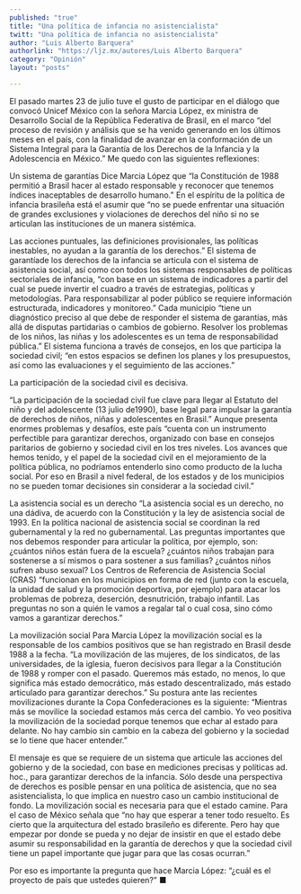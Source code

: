 ```yaml
---
published: "true"
title: "Una política de infancia no asistencialista"
twitt: "Una política de infancia no asistencialista"
author: "Luis Alberto Barquera"
authorlink: "https://ljz.mx/autores/Luis Alberto Barquera"
category: "Opinión"
layout: "posts"

---
```





El pasado martes 23 de julio tuve el gusto de participar en el diálogo que
convocó Unicef México con la señora Marcia López, ex ministra de Desarrollo
Social de la República Federativa de Brasil, en el marco “del proceso de
revisión y análisis que se ha venido generando en los últimos meses en el
país, con la finalidad de avanzar en la conformación de un Sistema Integral
para la Garantía de los Derechos de la Infancia y la Adolescencia en
México.” Me quedo con las siguientes reflexiones:

Un sistema de garantías
Dice Marcia López que “la Constitución de 1988 permitió a Brasil  hacer al
estado responsable y reconocer que tenemos índices inaceptables de
desarrollo humano.” En el espíritu de la política de infancia brasileña
está el asumir que “no se puede enfrentar una situación de grandes
exclusiones y violaciones de derechos del niño si no se articulan las
instituciones de un manera sistémica.

 Las acciones puntuales, las definiciones provisionales, las políticas
inestables, no ayudan a la garantía de los derechos.” El sistema de
garantíade los derechos de la infancia se articula con el sistema de
asistencia social, así como con todos los sistemas responsables de
políticas sectoriales de infancia, “con base en un sistema de indicadores a
partir del cual se puede invertir el cuadro a través de estrategias,
políticas y metodologías. Para responsabilizar al poder público se requiere
información estructurada, indicadores y monitoreo.” Cada municipio “tiene
un diagnóstico preciso al que debe de responder el sistema de garantías,
más allá de disputas partidarias o cambios de gobierno. Resolver los
problemas de los niños, las niñas y los adolescentes es un tema de
responsabilidad pública.” El sistema funciona a través de consejos, en los
que participa la sociedad civil; “en estos espacios se definen los planes y
los presupuestos, así como las evaluaciones y el seguimiento de las
acciones.”

La participación de la sociedad civil es decisiva.

“La participación de la sociedad civil fue clave para llegar al Estatuto
del niño y del adolescente (13 julio de1990), base legal para impulsar la
garantía de derechos de niños, niñas y adolescentes en Brasil.” Aunque
presenta enormes problemas y desafíos, este país “cuenta con un instrumento
perfectible para garantizar derechos, organizado con base en consejos
paritarios de gobierno y sociedad civil en los tres niveles. Los avances
que hemos tenido, y el papel de la sociedad civil en el mejoramiento de la
política pública, no podríamos entenderlo sino como producto de la lucha
social. Por eso en Brasil a nivel federal, de los estados y de los
municipios no se pueden tomar decisiones sin considerar a la sociedad
civil.”

La asistencia social es un derecho
“La asistencia social es un derecho, no una dádiva, de acuerdo con la
Constitución y la ley de asistencia social de 1993. En la política nacional
de asistencia social se coordinan la red gubernamental y la red no
gubernamental. Las preguntas importantes que nos debemos responder para
articular la política, por ejemplo, son: ¿cuántos niños están fuera de la
escuela? ¿cuántos niños trabajan para sostenerse a sí mismos o para
sostener a sus familias? ¿cuántos niños sufren abuso sexual? Los Centros de
Referencia de Asistencia Social (CRAS) “funcionan en los municipios en
forma de red (junto con la escuela, la unidad de salud y la promoción
deportiva, por ejemplo) para atacar los problemas de pobreza, deserción,
desnutrición, trabajo infantil. Las preguntas no son a quién le vamos a
regalar tal o cual cosa, sino cómo vamos a garantizar derechos.”

La movilización social
Para Marcia López la movilización social es la responsable de los cambios
positivos que se han registrado en Brasil desde 1988 a la fecha. “La
movilización de las mujeres, de los sindicatos, de las universidades, de la
iglesia, fueron decisivos para llegar a la Constitución de 1988 y romper
con el pasado. Queremos más estado, no menos, lo que significa más estado
democrático, más estado descentralizado, más estado articulado para
garantizar derechos.” Su postura ante las recientes movilizaciones durante
la Copa Confederaciones es la siguiente: “Mientras más se movilice la
sociedad estamos más cerca del cambio. Yo veo positiva la movilización de
la sociedad porque tenemos que echar al estado para delante. No hay cambio
sin cambio en la cabeza del gobierno y la sociedad se lo tiene que hacer
entender.”

El mensaje es que se requiere de un sistema que articule las acciones del
gobierno y de la sociedad, con base en mediciones precisas y políticas ad.
hoc., para garantizar derechos de la infancia. Sólo desde una perspectiva
de derechos es posible pensar en una política de asistencia, que no sea
asistencialista, lo que implica en nuestro caso un cambio institucional de
fondo. La movilización social es necesaria para que el estado camine. Para
el caso de México señala que “no hay que esperar a tener todo resuelto. Es
cierto que la arquitectura del estado brasileño es diferente. Pero hay que
empezar por donde se pueda y no dejar de insistir en  que el estado debe
asumir su responsabilidad en la garantía de derechos y que la sociedad
civil tiene un papel importante que jugar para que las cosas ocurran.”

Por eso es importante la pregunta que hace Marcia López: “¿cuál es el
proyecto de país que ustedes quieren?” ■

